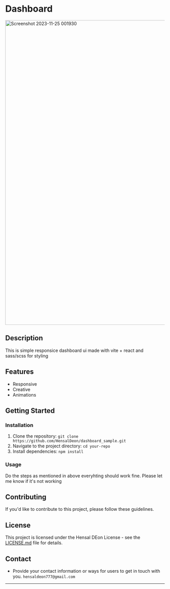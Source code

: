 # Dashboard
<img width="960" alt="Screenshot 2023-11-25 001930" src="https://github.com/HensalDeon/dashboard_sample/assets/120702682/68c01ccc-9571-4230-9f5a-d73e1db2073e">


## Description

This is simple responsice dashboard ui made with vite + react and sass/scss for styling

## Features

-   Responsive
-   Creative
-   Animations

## Getting Started

### Installation

1. Clone the repository: `git clone https://github.com/HensalDeon/dashboard_sample.git`
2. Navigate to the project directory: `cd your-repo`
3. Install dependencies: `npm install`

### Usage

Do the steps as mentioned in above everyhting should work fine. Please let me know if it's not working

## Contributing

If you'd like to contribute to this project, please follow these guidelines.

## License

This project is licensed under the Hensal DEon License - see the [LICENSE.md](LICENSE.md) file for details.

## Contact

-   Provide your contact information or ways for users to get in touch with you.
    `hensaldeon777@gmail.com`

---
